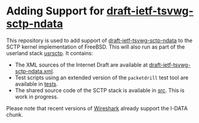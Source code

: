 # Adding Support for [draft-ietf-tsvwg-sctp-ndata](https://tools.ietf.org/html/draft-ietf-tsvwg-sctp-ndata)

This repository is used to add support of [draft-ietf-tsvwg-sctp-ndata](https://tools.ietf.org/html/draft-ietf-tsvwg-sctp-ndata)
to the SCTP kernel implementation of FreeBSD. This will also run as part of the userland stack [usrsctp](https://github.com/sctplab/usrsctp).
It contains:
* The XML sources of the Internet Draft are available at [draft-ietf-tsvwg-sctp-ndata.xml](draft-ietf-tsvwg-sctp-ndata.xml).
* Test scripts using an extended version of the `packetdrill` test tool are available in [tests](tests/README.md).
* The shared source code of the SCTP stack is available in [src](src/README.md). This is work in progress.

Please note that recent versions of [Wireshark](https://www.wireshark.org) already support the I-DATA chunk.
